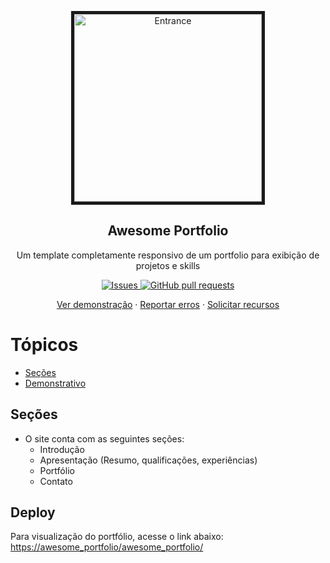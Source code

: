 <p align="center">
 <img border="5px" width="300px" src="https://res.cloudinary.com/dvqvv2bkq/image/upload/v1711049560/portfolio/wjkx28i0zt6fbpuh2i3j.png" align="center" alt="Entrance" />
 <h2 align="center">Awesome Portfolio</h2>
 <p align="center">Um template completamente responsivo de um portfolio para exibição de projetos e skills</p>
</p>

<p align="center">
<a href="https://github.com/Sigbel/awesome_portfolio/issues">
    <img alt="Issues" src="https://img.shields.io/github/issues/sigbel/awesome_portfolio?color=0088ff" />
</a>
<a href="https://github.com/Sigbel/awesome_portfolio/pulls">
    <img alt="GitHub pull requests" src="https://img.shields.io/github/issues-pr/sigbel/awesome_portfolio?color=0088ff" />
</a>

</p>
<p align="center">
<a href="#demonstrativo">Ver demonstração</a>
·
<a href="https://github.com/Sigbel/awesome_portfolio/issues/new">Reportar erros</a>
·
<a href="https://github.com/Sigbel/awesome_portfolio/issues/new">Solicitar recursos</a>
</p>

# Tópicos

- [Seções](#seções)
- [Demonstrativo](#demonstrativo)

## Seções

- O site conta com as seguintes seções:
  - Introdução
  - Apresentação (Resumo, qualificações, experiências)
  - Portfólio
  - Contato

## Deploy

Para visualização do portfólio, acesse o link abaixo:
[https://awesome_portfolio/awesome_portfolio/](https://sigbel.github.io/awesome_portfolio/)

